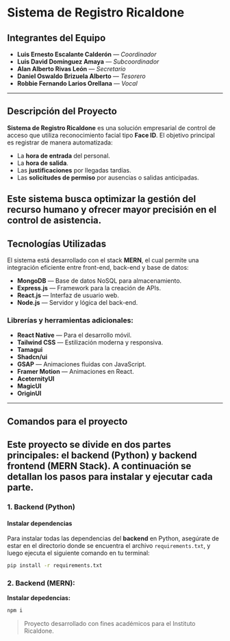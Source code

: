 # Sistema de Registro Ricaldone

## Integrantes del Equipo
- **Luis Ernesto Escalante Calderón** — *Coordinador*
- **Luis David Domínguez Amaya** — *Subcoordinador*
- **Alan Alberto Rivas León** — *Secretario*
- **Daniel Oswaldo Brizuela Alberto** — *Tesorero*
- **Robbie Fernando Larios Orellana** — *Vocal*
---
## Descripción del Proyecto
**Sistema de Registro Ricaldone** es una solución empresarial de control de acceso que utiliza reconocimiento facial tipo **Face ID**.
El objetivo principal es registrar de manera automatizada:
- La **hora de entrada** del personal.
- La **hora de salida**.
- Las **justificaciones** por llegadas tardías.
- Las **solicitudes de permiso** por ausencias o salidas anticipadas.
  
Este sistema busca optimizar la gestión del recurso humano y ofrecer mayor precisión en el control de asistencia.
---

## Tecnologías Utilizadas
El sistema está desarrollado con el stack **MERN**, el cual permite una integración eficiente entre front-end, back-end y base de datos:
- **MongoDB** — Base de datos NoSQL para almacenamiento.
- **Express.js** — Framework para la creación de APIs.
- **React.js** — Interfaz de usuario web.
- **Node.js** — Servidor y lógica del back-end.
  
### Librerías y herramientas adicionales:
- **React Native** — Para el desarrollo móvil.
- **Tailwind CSS** — Estilización moderna y responsiva.
- **Tamagui**  
- **Shadcn/ui**  
- **GSAP** — Animaciones fluidas con JavaScript.
- **Framer Motion** — Animaciones en React.
- **AceternityUI**  
- **MagicUI**  
- **OriginUI**
---


## Comandos para el proyecto
Este proyecto se divide en dos partes principales: el **backend (Python)** y backend **frontend (MERN Stack)**. A continuación se detallan los pasos para instalar y ejecutar cada parte.
---
### 1. **Backend (Python)**
#### Instalar dependencias
Para instalar todas las dependencias del **backend** en Python, asegúrate de estar en el directorio donde se encuentra el archivo `requirements.txt`, y luego ejecuta el siguiente comando en tu terminal:

```bash
pip install -r requirements.txt
````

### 2. **Backend (MERN)**:
   **Instalar depedencias:**
   ```bash
   npm i
   ````

> Proyecto desarrollado con fines académicos para el Instituto Ricaldone.
